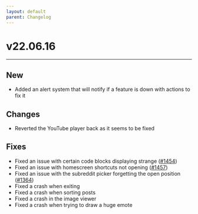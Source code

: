 ```yaml
---
layout: default
parent: Changelog
---
```


# v22.06.16

----------

## New
- Added an alert system that will notify if a feature is down with actions to fix it

## Changes
- Reverted the YouTube player back as it seems to be fixed

## Fixes
- Fixed an issue with certain code blocks displaying strange ([#1454](https://github.com/laurencedawson/sync-for-reddit/issues/1454))
- Fixed an issue with homescreen shortcuts not opening ([#1457](https://github.com/laurencedawson/sync-for-reddit/issues/1457))
- Fixed an issue with the subreddit picker forgetting the open position ([#1364](https://github.com/laurencedawson/sync-for-reddit/issues/1364))
- Fixed a crash when exiting
- Fixed a crash when sorting posts
- Fixed a crash in the image viewer
- Fixed a crash when trying to draw a huge emote